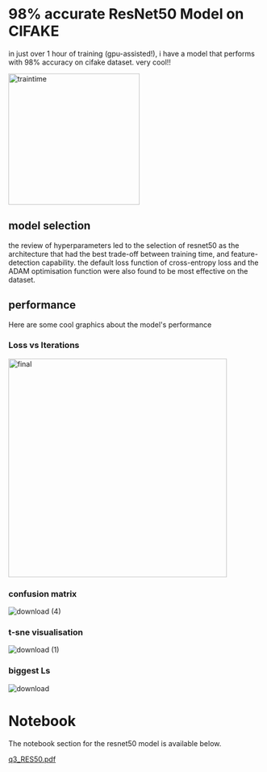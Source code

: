 # 98% accurate ResNet50 Model on CIFAKE

in just over 1 hour of training (gpu-assisted!), i have a model that performs with 98% accuracy on cifake dataset. very cool!!

<img width="260" alt="traintime" src="https://github.com/gp-rgb/gp-rgb.github.io/assets/131956221/50da9d78-e9b7-4129-9d08-bfea6b59c594">

## model selection

the review of hyperparameters led to the selection of resnet50 as the architecture that had the best trade-off between training time, and feature-detection capability. the default loss function of cross-entropy loss and the ADAM optimisation function were also found to be most effective on the dataset.

## performance

Here are some cool graphics about the model's performance

### Loss vs Iterations

<img width="433" alt="final" src="https://github.com/gp-rgb/gp-rgb.github.io/assets/131956221/8a507497-a71a-4248-a53c-db8cfa2156b8">

### confusion matrix

![download (4)](https://github.com/gp-rgb/gp-rgb.github.io/assets/131956221/90ac3493-ff7b-4c5c-b4c2-79c68289e6b3)


### t-sne visualisation

![download (1)](https://github.com/gp-rgb/gp-rgb.github.io/assets/131956221/926df391-113b-4560-8f05-c88e8949f371)

### biggest Ls

![download](https://github.com/gp-rgb/gp-rgb.github.io/assets/131956221/1ecae3a7-85d3-4ef5-84c2-572e8b57fe30)

# Notebook

The notebook section for the resnet50 model is available below.

[q3_RES50.pdf](https://github.com/gp-rgb/gp-rgb.github.io/files/11549619/q3_RES50.pdf)


